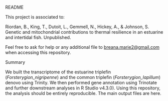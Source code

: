 README

This project is associated to:

Riordan, B., King, T., Dutoit, L., Gemmell, N., Hickey, A., & Johnson, S. Genetic and mitochondrial contributions to thermal resilience in an estuarine and intertidal fish. Unpublished.

Feel free to ask for help or any additional file to breana.marie2@gmail.com when accessing this repository.

Summary

We built the transcriptome of the estuarine triplefin (_Forsterygion_nigripenne_) and the common triplefin (_Forsterygion_lapillum_) denovo using Trinity. We then performed gene annotation using Trinotate and further downstream analyses in R Studio v4.3.0). Using this repository, the analysis should be entirely reproducible. The main output files are here.

